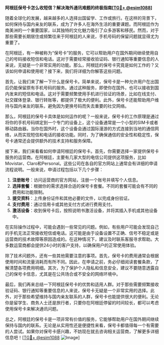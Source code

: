 **阿根廷保号卡怎么收短信？解决海外通讯难题的终极指南[[TG💪+ @esim1088](https://t.me/s/esim1088)]**

随着全球化的发展，越来越多的人选择出国留学、工作或旅行。在这样的背景下，如何保持与国内亲友的联系，成为了许多人在海外生活的重要课题。而阿根廷作为南美洲的一个重要国家，以其独特的文化魅力吸引了众多游客和移民。然而，对于那些需要长期居住或频繁往来于阿根廷的人来说，手机号码的保留问题就显得尤为重要了。

在阿根廷，有一种被称为“保号卡”的服务，它可以帮助用户在国外期间继续使用自己的号码接收短信和电话。这对于需要经常接收验证码、银行通知等重要信息的人来说，无疑是一个非常实用的功能。那么，阿根廷的保号卡究竟是如何工作的？又该如何申请和使用呢？接下来，我们将详细为你解答这些问题。

首先，让我们来了解一下什么是保号卡。简单来说，保号卡是一种允许用户在出国后仍能保留原有手机号码的服务。通过这种服务，即使你在国外，也可以接收到国内发来的短信和电话。这对于需要频繁使用手机进行验证的场景，比如在线支付、社交媒体登录、银行转账等，都提供了极大的便利。此外，保号卡还能帮助用户维持与国内亲友的联系，避免因为更换号码而失去重要的社交网络。

那么，阿根廷的保号卡具体是如何运作的呢？一般来说，保号卡的工作原理是通过将你的手机号码绑定到一个专门的设备上，这个设备通常是一个小型的SIM卡或者移动路由器。当你在国外时，这个设备会通过国际漫游的方式连接到当地的通信网络，从而实现短信和电话的接收功能。同时，为了确保通信的安全性和稳定性，保号卡通常还会提供额外的技术支持和服务保障。

接下来，我们来看看如何申请阿根廷的保号卡。首先，你需要选择一家提供保号卡服务的运营商。在阿根廷，主要有几家大型的电信公司提供这项服务，比如Movistar、Claro和Personal。这些公司在各自的官方网站上通常会有详细的申请流程说明。一般来说，申请过程包括以下几个步骤：

1. **注册账号**：访问运营商的官方网站，注册一个账号并填写个人信息。
2. **选择套餐**：根据你的需求选择合适的保号卡套餐。不同的套餐可能会有不同的费用和功能限制。
3. **提交资料**：上传身份证件和其他必要的文件，以完成身份验证。
4. **支付费用**：通过信用卡或其他支付方式进行费用支付。
5. **激活设备**：收到保号卡后，按照说明书激活设备，并将其插入手机或其他设备中。

在实际操作过程中，可能会遇到一些常见的问题。例如，有些用户可能会发现自己的手机无法正常接收短信或电话。这可能是由于设备设置不正确、信号不稳定或是运营商的技术故障等原因造成的。在这种情况下，建议及时联系客服寻求帮助。大多数运营商都会提供24小时的客户支持，以确保用户的正常使用体验。

除了技术问题外，还有一些其他需要注意的事项。首先，保号卡的费用通常会根据使用时间和流量消耗而有所不同。因此，在申请之前，务必仔细阅读套餐条款，了解清楚各项费用明细。其次，为了保护个人隐私和信息安全，建议不要随意透露自己的保号卡信息，尤其是在公共场合或不安全的网络环境中。

最后，我们再来总结一下阿根廷保号卡的优势和适用人群。对于那些需要频繁接收验证码、银行通知等重要信息的人来说，保号卡无疑是一个非常实用的选择。此外，对于那些希望维持与国内亲友联系的人群，保号卡也能提供很大的便利。无论你是留学生、商务人士还是旅行者，只要你在阿根廷停留的时间较长，都可以考虑使用保号卡来解决通讯问题。

总之，阿根廷的保号卡是一项非常有价值的服务，它能够帮助用户在国外期间继续保持与国内的联系。无论是从实用性还是便捷性来看，保号卡都值得每一个有需要的人尝试。如果你对保号卡感兴趣，不妨现在就去咨询相关运营商，了解更多详细信息吧！[[TG💪+ @esim1088](https://t.me/s/esim1088) ![Image](https://i.postimg.cc/4NQfJmqS/Snipaste-2025-05-13-00-14-12.png)]